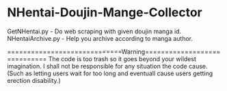 # NHentai-Doujin-Mange-Collector

GetNHentai.py - Do web scraping with given doujin manga id.
NHentaiArchive.py - Help you archive according to manga author.

=============================Warning=============================
The code is too trash so it goes beyond your wildest imagination.
I shall not be responsible for any situation the code cause.
(Such as letting users wait for too long and eventuall cause users 
getting erection disability.)
